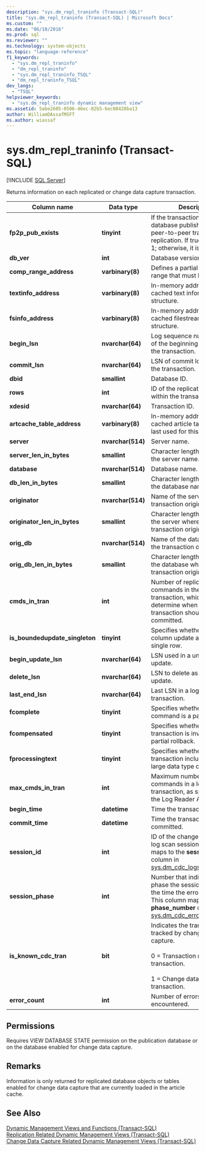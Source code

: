 ```yaml
---
description: "sys.dm_repl_traninfo (Transact-SQL)"
title: "sys.dm_repl_traninfo (Transact-SQL) | Microsoft Docs"
ms.custom: ""
ms.date: "06/10/2016"
ms.prod: sql
ms.reviewer: ""
ms.technology: system-objects
ms.topic: "language-reference"
f1_keywords: 
  - "sys.dm_repl_traninfo"
  - "dm_repl_traninfo"
  - "sys.dm_repl_traninfo_TSQL"
  - "dm_repl_traninfo_TSQL"
dev_langs: 
  - "TSQL"
helpviewer_keywords: 
  - "sys.dm_repl_traninfo dynamic management view"
ms.assetid: 5abe2605-0506-46ec-82b5-6ec08428ba13
author: WilliamDAssafMSFT
ms.author: wiassaf
---
```

# sys.dm_repl_traninfo (Transact-SQL)
[!INCLUDE [SQL Server](../../includes/applies-to-version/sqlserver.md)]

  Returns information on each replicated or change data capture transaction.  

|Column name|Data type|Description|  
|-----------------|---------------|-----------------|  
|**fp2p_pub_exists**|**tinyint**|If the transaction is in a database published using peer-to-peer transactional replication. If true, the value is 1; otherwise, it is 0.|  
|**db_ver**|**int**|Database version.|  
|**comp_range_address**|**varbinary(8)**|Defines a partial rollback range that must be skipped.|  
|**textinfo_address**|**varbinary(8)**|In-memory address of the cached text information structure.|  
|**fsinfo_address**|**varbinary(8)**|In-memory address of the cached filestream information structure.|  
|**begin_lsn**|**nvarchar(64)**|Log sequence number (LSN) of the beginning log record for the transaction.|  
|**commit_lsn**|**nvarchar(64)**|LSN of commit log record for the transaction.|  
|**dbid**|**smallint**|Database ID.|  
|**rows**|**int**|ID of the replicated command within the transaction.|  
|**xdesid**|**nvarchar(64)**|Transaction ID.|  
|**artcache_table_address**|**varbinary(8)**|In-memory address of the cached article table structure last used for this transaction.|  
|**server**|**nvarchar(514)**|Server name.|  
|**server_len_in_bytes**|**smallint**|Character length, in bytes, of the server name.|  
|**database**|**nvarchar(514)**|Database name.|  
|**db_len_in_bytes**|**smallint**|Character length, in bytes, of the database name.|  
|**originator**|**nvarchar(514)**|Name of the server where the transaction originated.|  
|**originator_len_in_bytes**|**smallint**|Character length, in bytes, of the server where the transaction originated.|  
|**orig_db**|**nvarchar(514)**|Name of the database where the transaction originated.|  
|**orig_db_len_in_bytes**|**smallint**|Character length, in bytes, of the database where the transaction originated.|  
|**cmds_in_tran**|**int**|Number of replicated commands in the current transaction, which is used to determine when a logical transaction should be committed.|  
|**is_boundedupdate_singleton**|**tinyint**|Specifies whether a unique column update affects only a single row.|  
|**begin_update_lsn**|**nvarchar(64)**|LSN used in a unique column update.|  
|**delete_lsn**|**nvarchar(64)**|LSN to delete as part of an update.|  
|**last_end_lsn**|**nvarchar(64)**|Last LSN in a logical transaction.|  
|**fcomplete**|**tinyint**|Specifies whether the command is a partial update.|  
|**fcompensated**|**tinyint**|Specifies whether the transaction is involved in a partial rollback.|  
|**fprocessingtext**|**tinyint**|Specifies whether the transaction includes a binary large data type column.|  
|**max_cmds_in_tran**|**int**|Maximum number of commands in a logical transaction, as specified by the Log Reader Agent.|  
|**begin_time**|**datetime**|Time the transaction began.|  
|**commit_time**|**datetime**|Time the transaction was committed.|  
|**session_id**|**int**|ID of the change data capture log scan session. This column maps to the **session_id** column in [sys.dm_cdc_logscan_sessions](../../relational-databases/system-dynamic-management-views/change-data-capture-sys-dm-cdc-log-scan-sessions.md).|  
|**session_phase**|**int**|Number that indicates the phase the session was in at the time the error occurred. This column maps to the **phase_number** column in [sys.dm_cdc_errors](../../relational-databases/system-dynamic-management-views/change-data-capture-sys-dm-cdc-errors.md).|  
|**is_known_cdc_tran**|**bit**|Indicates the transaction is tracked by change data capture.<br /><br /> 0 = Transaction replication transaction.<br /><br /> 1 = Change data capture transaction.|  
|**error_count**|**int**|Number of errors encountered.|  
  
## Permissions  
 Requires VIEW DATABASE STATE permission on the publication database or on the database enabled for change data capture.  
  
## Remarks  
 Information is only returned for replicated database objects or tables enabled for change data capture that are currently loaded in the article cache.  
  
## See Also  
 [Dynamic Management Views and Functions &#40;Transact-SQL&#41;](~/relational-databases/system-dynamic-management-views/system-dynamic-management-views.md)   
 [Replication Related Dynamic Management Views &#40;Transact-SQL&#41;](../../relational-databases/system-dynamic-management-views/replication-related-dynamic-management-views-transact-sql.md)   
 [Change Data Capture Related Dynamic Management Views &#40;Transact-SQL&#41;](./system-dynamic-management-views.md)  
  
